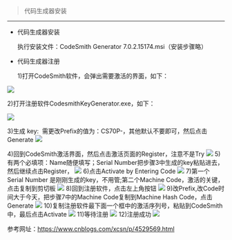 > 代码生成器安装

---

* 代码生成器安装

  执行安装文件：CodeSmith Generator 7.0.2.15174.msi（安装步骤略）

* 代码生成器注册

  1\)打开CodeSmith软件，会弹出需要激活的界面，如下：

![](/assets/CodeSmithGenerator/01.png)

2\)打开注册软件CodesmithKeyGenerator.exe，如下：

![](/assets/CodeSmithGenerator/02.png)

3\)生成 key:  需更改Prefix的值为：CS70P-，其他默认不要即可，然后点击Generate
![](/assets/CodeSmithGenerator/03.png)

4\)回到CodeSmith激活界面，然后点击激活页面的Register，注意不是Try
![](/assets/CodeSmithGenerator/04.png)
5\)有两个必填项：Name随便填写；Serial Number把步骤3中生成的key粘贴进去，然后继续点击Register，
![](/assets/CodeSmithGenerator/05.png)
6\)点击Activate by Entering Code
![](/assets/CodeSmithGenerator/06.png)
7\)第一个Serial Number 是刚刚生成的key，不用管;第二个Machine Code，激活的关键，点击复制到剪切板
![](/assets/CodeSmithGenerator/07.png)
8\)回到注册软件，点击左上角按钮
![](/assets/CodeSmithGenerator/08.png)
9\)改Prefix,改Code时间大于今天，把步骤7中的Machine Code复制到Machine Hash Code，点击Generate
![](/assets/CodeSmithGenerator/09.png)
10\)复制注册软件最下面一个框中的激活序列号，粘贴到CodeSmith中，最后点击Activate
![](/assets/CodeSmithGenerator/10.png)
11\)等待注册
![](/assets/CodeSmithGenerator/11.png)
12\)注册成功
![](/assets/CodeSmithGenerator/12.png)

参考网址：https://www.cnblogs.com/xcsn/p/4529569.html


